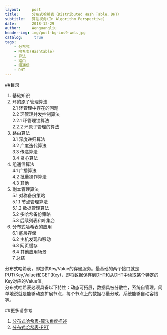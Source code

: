 ```yaml
---
layout:     post
title:      分布式哈希表（Distributed Hash Table，DHT）
subtitle:   算法视角(In Algorithm Perspective)
date:       2018-12-29
author:     Wenguangliu
header-img: img/post-bg-ios9-web.jpg
catalog: 	 true
tags:
    - 分布式
    - 哈希表(Hashtable)
    - 算法
    - 路由
    - 组通信
    - DHT 
---
```


##目录
1. 基础知识  
2. 环的原子管理算法   
2.1 环管理中存在的问题  
2.2 环管理并发控制算法  
2.2.1 环管理锁算法  
2.2.2 环原子管理的算法  
3. 路由算法  
3.1 深度递归算法  
3.2 广度迭代算法  
3.3 传递算法  
3.4 贪心算法  
4. 组通信算法  
4.1 广播算法  
4.2 批量操作算法  
4.3 其他   
5. 副本管理算法   
5.1 对称备份策略   
5.1.1 节点管理算法  
5.1.2 数据管理算法   
5.2 多哈希备份策略  
5.3 后续列表和叶集合  
6. 分布式哈希表的应用  
6.1 底层存储  
6.2 主机发现和移动  
6.3 网页缓存  
6.4 其他应用场景  
7 总结   

分布式哈希表，即提供Key/Value的存储服务。最基础的两个接口就是PUT(Key,Value)和GET(Key)，即将数据保存到DHT和从DHT中读取某个特定的Key对应的Value值。  
分布式哈希表必须具备以下特性：动态可拓展，数据具被分散性，系统自管理。简单地说就是能够动态扩展节点，每个节点上的数据尽量分散，系统能够自动容错等。

##更多请参考
1. [分布式哈希表-算法角度描述](/asserts/分布式哈希表-DistributedHashTable.pdf)
2. [分布式哈希表-PPT](/asserts/DistributedHashTable-PPT.pdf)


